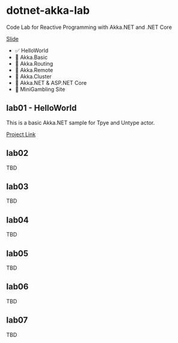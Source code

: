 # dotnet-akka-lab
Code Lab for Reactive Programming with Akka.NET and .NET Core

[Slide]()

- :white_check_mark: HelloWorld
- :black_square_button: Akka.Basic
- :black_square_button: Akka.Routing
- :black_square_button: Akka.Remote 
- :black_square_button: Akka.Cluster
- :black_square_button: Akka.NET & ASP.NET Core
- :black_square_button: MiniGambling Site

## lab01 - HelloWorld ##

This is a basic Akka.NET sample for Tpye and Untype actor.

[Project Link](/lab01)

## lab02 ##
TBD

## lab03 ##
TBD

## lab04 ##
TBD

## lab05 ##
TBD

## lab06 ##
TBD

## lab07 ##
TBD
